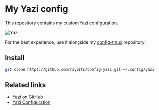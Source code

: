 # My Yazi config

This repository contains my custom Yazi configuration.

![Yazi](https://github.com/raybits/config-yazi/blob/master/yazi.png?raw=true)

For the best experience, use it alongside my [config-tmux](https://github.com/raybits/config-tmux.git) repository.

## Install

```sh
git clone https://github.com/raybits/config-yazi.git ~/.config/yazi
```

## Related links

- [Yazi on GitHub](https://github.com/sxyazi/yazi)
- [Yazi Configuration](https://yazi-rs.github.io/docs/installation)
